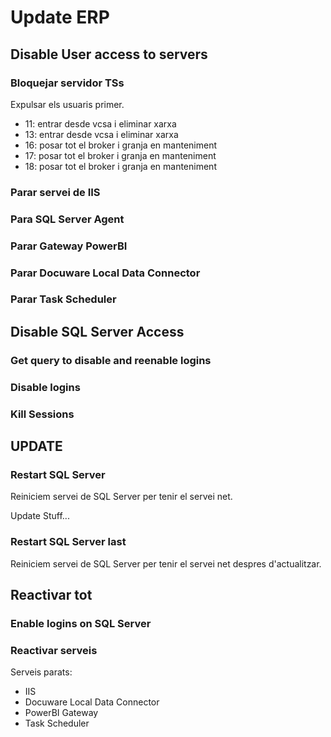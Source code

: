# Update ERP

## Disable User access to servers

### Bloquejar servidor TSs

Expulsar els usuaris primer.

- 11: entrar desde vcsa i eliminar xarxa
- 13: entrar desde vcsa i eliminar xarxa
- 16: posar tot el broker i granja en manteniment
- 17: posar tot el broker i granja en manteniment
- 18: posar tot el broker i granja en manteniment

### Parar servei de IIS

### Para SQL Server Agent

### Parar Gateway PowerBI

### Parar Docuware Local Data Connector

### Parar Task Scheduler

## Disable SQL Server Access

### Get query to disable and reenable logins

<SqlViewer file="puignau\ERP\update_erp\get_enable_disable_users.sql"/>

### Disable logins

<SqlViewer file="puignau\ERP\update_erp\disable_users.sql"/>

### Kill Sessions

<SqlViewer file="puignau\ERP\update_erp\kill_sessions.sql"/>

## UPDATE

### Restart SQL Server

Reiniciem servei de SQL Server per tenir el servei net.

Update Stuff...

### Restart SQL Server last

Reiniciem servei de SQL Server per tenir el servei net despres d'actualitzar.

## Reactivar tot

### Enable logins on SQL Server

<SqlViewer file="puignau\ERP\update_erp\enable_users.sql"/>

### Reactivar serveis

Serveis parats:

- IIS
- Docuware Local Data Connector
- PowerBI Gateway
- Task Scheduler
